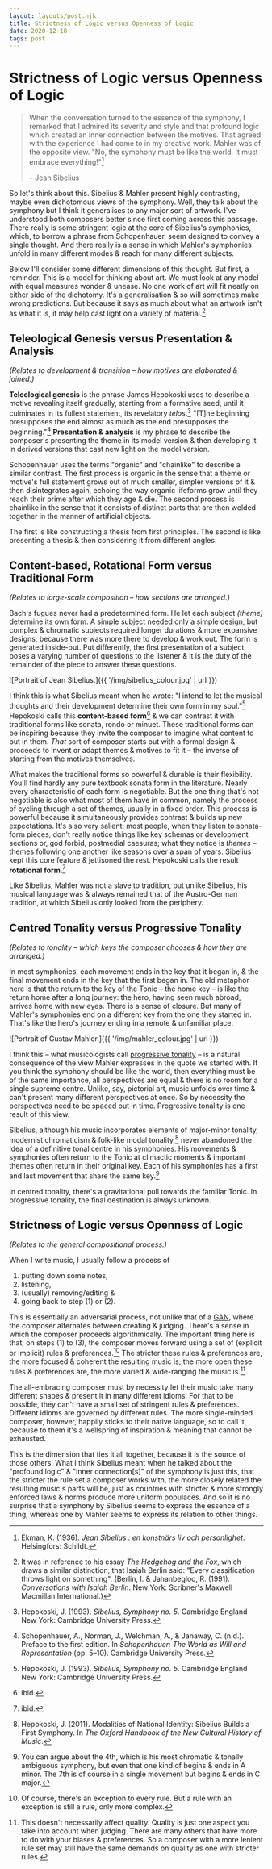 ```yaml
---
layout: layouts/post.njk
title: Strictness of Logic versus Openness of Logic
date: 2020-12-18
tags: post
---
```


# Strictness of Logic versus Openness of Logic

> When the conversation turned to the essence of the symphony, I remarked that I admired its severity and style and that profound logic which created an inner connection between the motives. That agreed with the experience I had come to in my creative work. Mahler was of the opposite view. "No, the symphony must be like the world. It must embrace everything!"[^1]
>
> – Jean Sibelius

So let's think about this. Sibelius & Mahler present highly contrasting, maybe even dichotomous views of the symphony. Well, they talk about the symphony but I think it generalises to any major sort of artwork. I've understood both composers better since first coming across this passage. There really is some stringent logic at the core of Sibelius's symphonies, which, to borrow a phrase from Schopenhauer, seem designed to convey a single thought. And there really is a sense in which Mahler's symphonies unfold in many different modes & reach for many different subjects.

Below I'll consider some different dimensions of this thought. But first, a reminder. This is a model for thinking about art. We must look at any model with equal measures wonder & unease. No one work of art will fit neatly on either side of the dichotomy. It's a generalisation & so will sometimes make wrong predictions. But because it says as much about what an artwork isn't as what it is, it may help cast light on a variety of material.[^2]

## Teleological Genesis versus Presentation & Analysis

_(Relates to development & transition – how motives are elaborated & joined.)_

**Teleological genesis** is the phrase James Hepokoski uses to describe a motive revealing itself gradually, starting from a formative seed, until it culminates in its fullest statement, its revelatory _telos_.[^3] "[T]he beginning presupposes the end almost as much as the end presupposes the beginning."[^4] **Presentation & analysis** is my phrase to describe the composer's presenting the theme in its model version & then developing it in derived versions that cast new light on the model version.

Schopenhauer uses the terms "organic" and "chainlike" to describe a similar contrast. The first process is organic in the sense that a theme or motive's full statement grows out of much smaller, simpler versions of it & then disintegrates again, echoing the way organic lifeforms grow until they reach their prime after which they age & die. The second process is chainlike in the sense that it consists of distinct parts that are then welded together in the manner of artificial objects.

The first is like constructing a thesis from first principles. The second is like presenting a thesis & then considering it from different angles.

## Content-based, Rotational Form versus Traditional Form

_(Relates to large-scale composition – how sections are arranged.)_

Bach's fugues never had a predetermined form. He let each subject _(theme)_ determine its own form. A simple subject needed only a simple design, but complex & chromatic subjects required longer durations & more expansive designs, because there was more there to develop & work out. The form is generated inside-out. Put differently, the first presentation of a subject poses a varying number of questions to the listener & it is the duty of the remainder of the piece to answer these questions.

![Portrait of Jean Sibelius.]({{ '/img/sibelius_colour.jpg' | url }})

I think this is what Sibelius meant when he wrote: "I intend to let the musical thoughts and their development determine their own form in my soul."[^5] Hepokoski calls this **content-based form**[^6] & we can contrast it with traditional forms like sonata, rondo or minuet. These traditional forms can be inspiring because they invite the composer to imagine what content to put in them. _That_ sort of composer starts out with a formal design & proceeds to invent or adapt themes & motives to fit it – the inverse of starting from the motives themselves.

What makes the traditional forms so powerful & durable is their flexibility. You'll find hardly any pure textbook sonata form in the literature. Nearly every characteristic of each form is negotiable. But the one thing that's not negotiable is also what most of them have in common, namely the process of cycling through a set of themes, usually in a fixed order. This process is powerful because it simultaneously provides contrast & builds up new expectations. It's also very salient: most people, when they listen to sonata-form pieces, don't really notice things like key schemas or development sections or, god forbid, postmedial caesuras; what they notice is _themes_ – themes following one another like seasons over a span of years. Sibelius kept this core feature & jettisoned the rest. Hepokoski calls the result **rotational form**.[^7]

Like Sibelius, Mahler was not a slave to tradition, but unlike Sibelius, his musical language was & always remained that of the Austro-German tradition, at which Sibelius only looked from the periphery.

## Centred Tonality versus Progressive Tonality

_(Relates to tonality – which keys the composer chooses & how they are arranged.)_

In most symphonies, each movement ends in the key that it began in, & the final movement ends in the key that the first began in. The old metaphor here is that the return to the key of the Tonic – the home key – is like the return home after a long journey: the hero, having seen much abroad, arrives home with new eyes. There is a sense of closure. But many of Mahler's symphonies end on a different key from the one they started in. That's like the hero's journey ending in a remote & unfamiliar place.

![Portrait of Gustav Mahler.]({{ '/img/mahler_colour.jpg' | url }})

I think this – what musicologists call [progressive tonality](https://en.wikipedia.org/wiki/Progressive_tonality) – is a natural consequence of the view Mahler expresses in the quote we started with. If you think the symphony should be like the world, then everything must be of the same importance, all perspectives are equal & there is no room for a single supreme centre. Unlike, say, pictorial art, music unfolds over time & can't present many different perspectives at once. So by necessity the perspectives need to be spaced out in time. Progressive tonality is one result of this view.

Sibelius, although his music incorporates elements of major-minor tonality, modernist chromaticism & folk-like modal tonality,[^8] never abandoned the idea of a definitive tonal centre in his symphonies. His movements & symphonies often return to the Tonic at climactic moments & important themes often return in their original key. Each of his symphonies has a first and last movement that share the same key.[^9]

In centred tonality, there's a gravitational pull towards the familiar Tonic. In progressive tonality, the final destination is always unknown.

## Strictness of Logic versus Openness of Logic

_(Relates to the general compositional process.)_

When I write music, I usually follow a process of

1. putting down some notes,
2. listening,
3. (usually) removing/editing &
4. going back to step (1) or (2).

This is essentially an adversarial process, not unlike that of a [GAN](https://en.wikipedia.org/wiki/Generative_adversarial_network), where the composer alternates between creating & judging. There's a sense in which the composer proceeds algorithmically. The important thing here is that, on steps (1) to (3), the composer moves forward using a set of (explicit or implicit) rules & preferences.[^10] The stricter these rules & preferences are, the more focused & coherent the resulting music is; the more open these rules & preferences are, the more varied & wide-ranging the music is.[^11]

The all-embracing composer must by necessity let their music take many different shapes & present it in many different idioms. For that to be possible, they can't have a small set of stringent rules & preferences. Different idioms are governed by different rules. The more single-minded composer, however, happily sticks to their native language, so to call it, because to them it's a wellspring of inspiration & meaning that cannot be exhausted.

This is the dimension that ties it all together, because it is the source of those others. What I think Sibelius meant when he talked about the "profound logic" & "inner connection[s]" of the symphony is just this, that the stricter the rule set a composer works with, the more closely related the resulting music's parts will be, just as countries with stricter & more strongly enforced laws & norms produce more uniform populaces. And so it is no surprise that a symphony by Sibelius seems to express the essence of a thing, whereas one by Mahler seems to express its relation to other things.

[^1]: Ekman, K. (1936). _Jean Sibelius : en konstnärs liv och personlighet_. Helsingfors: Schildt.
[^2]: It was in reference to his essay _The Hedgehog and the Fox_, which draws a similar distinction, that Isaiah Berlin said: "Every classification throws light on something". (Berlin, I. & Jahanbegloo, R. (1991). _Conversations with Isaiah Berlin_. New York: Scribner's Maxwell Macmillan International.)
[^3]: Hepokoski, J. (1993). _Sibelius, Symphony no. 5_. Cambridge England New York: Cambridge University Press.
[^4]: Schopenhauer, A., Norman, J., Welchman, A., & Janaway, C. (n.d.). Preface to the first edition. In _Schopenhauer: The World as Will and Representation_ (pp. 5–10). Cambridge University Press.
[^5]: Hepokoski, J. (1993). _Sibelius, Symphony no. 5_. Cambridge England New York: Cambridge University Press.
[^6]: ibid.
[^7]: ibid.
[^8]: Hepokoski, J. (2011). Modalities of National Identity: Sibelius Builds a First Symphony. In _The Oxford Handbook of the New Cultural History of Music_.
[^9]: You can argue about the 4th, which is his most chromatic & tonally ambiguous symphony, but even that one kind of begins & ends in A minor. The 7th is of course in a single movement but begins & ends in C major.
[^10]: Of course, there's an exception to every rule. But a rule with an exception is still a rule, only more complex.
[^11]: This doesn't necessarily affect quality. Quality is just one aspect you take into account when judging. There are many others that have more to do with your biases & preferences. So a composer with a more lenient rule set may still have the same demands on quality as one with stricter rules.
